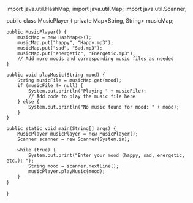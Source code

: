 import java.util.HashMap;
import java.util.Map;
import java.util.Scanner;

public class MusicPlayer {
    private Map<String, String> musicMap;

    public MusicPlayer() {
        musicMap = new HashMap<>();
        musicMap.put("happy", "Happy.mp3");
        musicMap.put("sad", "Sad.mp3");
        musicMap.put("energetic", "Energetic.mp3");
        // Add more moods and corresponding music files as needed
    }

    public void playMusic(String mood) {
        String musicFile = musicMap.get(mood);
        if (musicFile != null) {
            System.out.println("Playing " + musicFile);
            // Add code to play the music file here
        } else {
            System.out.println("No music found for mood: " + mood);
        }
    }

    public static void main(String[] args) {
        MusicPlayer musicPlayer = new MusicPlayer();
        Scanner scanner = new Scanner(System.in);

        while (true) {
            System.out.print("Enter your mood (happy, sad, energetic, etc.): ");
            String mood = scanner.nextLine();
            musicPlayer.playMusic(mood);
        }
    }
}
